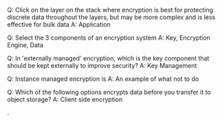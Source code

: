 Q: Click on the layer on the stack where encryption is best for protecting discrete data throughout the layers, but may be more complex and is less effective for bulk data
A: Application

Q: Select the 3 components of an encryption system
A: Key, Encryption Engine, Data

Q: In 'externally managed' encryption, which is the key component that should be kept externally to improve security?
A: Key Management

Q: Instance managed encryption is
A: An example of what not to do 

Q: Which of the following options encrypts data before you transfer it to object storage?
A: Client side encryption

.